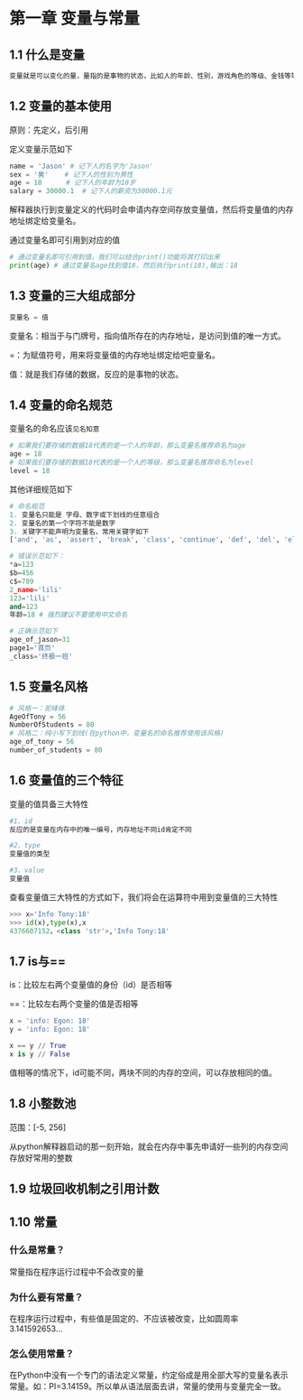 # 第一章 变量与常量

## 1.1 什么是变量

```python
变量就是可以变化的量，量指的是事物的状态，比如人的年龄、性别，游戏角色的等级、金钱等等
```

## 1.2 变量的基本使用

原则：先定义，后引用

定义变量示范如下

```python
name = 'Jason' # 记下人的名字为'Jason'
sex = '男'    # 记下人的性别为男性
age = 18      # 记下人的年龄为18岁
salary = 30000.1  # 记下人的薪资为30000.1元
```

解释器执行到变量定义的代码时会申请内存空间存放变量值，然后将变量值的内存地址绑定给变量名。

通过变量名即可引用到对应的值

```python
# 通过变量名即可引用到值，我们可以结合print()功能将其打印出来
print(age) # 通过变量名age找到值18，然后执行print(18),输出：18
```

## 1.3 变量的三大组成部分

```python
变量名 = 值
```

变量名：相当于与门牌号，指向值所存在的内存地址，是访问到值的唯一方式。

=：为赋值符号，用来将变量值的内存地址绑定给吧变量名。

值：就是我们存储的数据，反应的是事物的状态。

## 1.4 变量的命名规范

变量名的命名应该`见名知意`

```python
# 如果我们要存储的数据18代表的是一个人的年龄，那么变量名推荐命名为age
age = 18 
# 如果我们要存储的数据18代表的是一个人的等级，那么变量名推荐命名为level
level = 18
```

其他详细规范如下

```python
# 命名规范
1. 变量名只能是 字母、数字或下划线的任意组合
2. 变量名的第一个字符不能是数字
3. 关键字不能声明为变量名，常用关键字如下
['and', 'as', 'assert', 'break', 'class', 'continue', 'def', 'del', 'elif', 'else', 'except', 'exec', 'finally', 'for', 'from','global', 'if', 'import', 'in', 'is', 'lambda', 'not', 'or', 'pass', 'print', 'raise', 'return', 'try', 'while', 'with', 'yield']

# 错误示范如下：
*a=123
$b=456
c$=789
2_name='lili'
123='lili'
and=123
年龄=18 # 强烈建议不要使用中文命名

# 正确示范如下
age_of_jason=31
page1='首页'
_class='终极一班'
```

## 1.5 变量名风格

```python
# 风格一：驼峰体
AgeOfTony = 56 
NumberOfStudents = 80
# 风格二：纯小写下划线(在python中，变量名的命名推荐使用该风格)
age_of_tony = 56 
number_of_students = 80
```

## 1.6 变量值的三个特征

变量的值具备三大特性

```python
#1、id
反应的是变量在内存中的唯一编号，内存地址不同id肯定不同

#2、type
变量值的类型

#3、value
变量值
```

查看变量值三大特性的方式如下，我们将会在运算符中用到变量值的三大特性

```python
>>> x='Info Tony:18'
>>> id(x),type(x),x
4376607152，<class 'str'>,'Info Tony:18'
```

## 1.7 is与==

is：比较左右两个变量值的身份（id）是否相等

==：比较左右两个变量的值是否相等

```python
x = 'info: Egon: 18'
y = 'info: Egon: 18'

x == y // True
x is y // False

```

值相等的情况下，id可能不同，两块不同的内存的空间，可以存放相同的值。

## 1.8 小整数池

范围：[-5, 256]

从python解释器启动的那一刻开始，就会在内存中事先申请好一些列的内存空间存放好常用的整数

## 1.9 垃圾回收机制之引用计数

## 1.10 常量

### 什么是常量？

常量指在程序运行过程中不会改变的量

### 为什么要有常量？

在程序运行过程中，有些值是固定的、不应该被改变，比如圆周率 3.141592653...

### 怎么使用常量？

在Python中没有一个专门的语法定义常量，约定俗成是用全部大写的变量名表示常量。如：PI=3.14159。所以单从语法层面去讲，常量的使用与变量完全一致。



